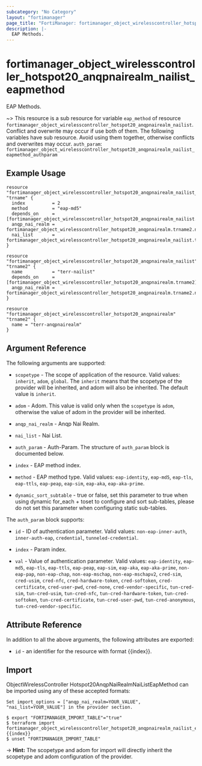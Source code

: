 ```yaml
---
subcategory: "No Category"
layout: "fortimanager"
page_title: "FortiManager: fortimanager_object_wirelesscontroller_hotspot20_anqpnairealm_nailist_eapmethod"
description: |-
  EAP Methods.
---
```


# fortimanager_object_wirelesscontroller_hotspot20_anqpnairealm_nailist_eapmethod
EAP Methods.

~> This resource is a sub resource for variable `eap_method` of resource `fortimanager_object_wirelesscontroller_hotspot20_anqpnairealm_nailist`. Conflict and overwrite may occur if use both of them.
The following variables have sub resource. Avoid using them together, otherwise conflicts and overwrites may occur.
`auth_param`: `fortimanager_object_wirelesscontroller_hotspot20_anqpnairealm_nailist_eapmethod_authparam`



## Example Usage

```hcl
resource "fortimanager_object_wirelesscontroller_hotspot20_anqpnairealm_nailist_eapmethod" "trname" {
  index          = 2
  method         = "eap-md5"
  depends_on     = [fortimanager_object_wirelesscontroller_hotspot20_anqpnairealm_nailist.trname2]
  anqp_nai_realm = fortimanager_object_wirelesscontroller_hotspot20_anqpnairealm.trname2.name
  nai_list       = fortimanager_object_wirelesscontroller_hotspot20_anqpnairealm_nailist.trname2.name
}

resource "fortimanager_object_wirelesscontroller_hotspot20_anqpnairealm_nailist" "trname2" {
  name           = "terr-nailist"
  depends_on     = [fortimanager_object_wirelesscontroller_hotspot20_anqpnairealm.trname2]
  anqp_nai_realm = fortimanager_object_wirelesscontroller_hotspot20_anqpnairealm.trname2.name
}

resource "fortimanager_object_wirelesscontroller_hotspot20_anqpnairealm" "trname2" {
  name = "terr-anqpnairealm"
}
```

## Argument Reference


The following arguments are supported:

* `scopetype` - The scope of application of the resource. Valid values: `inherit`, `adom`, `global`. The `inherit` means that the scopetype of the provider will be inherited, and adom will also be inherited. The default value is `inherit`.
* `adom` - Adom. This value is valid only when the `scopetype` is `adom`, otherwise the value of adom in the provider will be inherited.
* `anqp_nai_realm` - Anqp Nai Realm.
* `nai_list` - Nai List.

* `auth_param` - Auth-Param. The structure of `auth_param` block is documented below.
* `index` - EAP method index.
* `method` - EAP method type. Valid values: `eap-identity`, `eap-md5`, `eap-tls`, `eap-ttls`, `eap-peap`, `eap-sim`, `eap-aka`, `eap-aka-prime`.

* `dynamic_sort_subtable` - true or false, set this parameter to true when using dynamic for_each + toset to configure and sort sub-tables, please do not set this parameter when configuring static sub-tables.

The `auth_param` block supports:

* `id` - ID of authentication parameter. Valid values: `non-eap-inner-auth`, `inner-auth-eap`, `credential`, `tunneled-credential`.

* `index` - Param index.
* `val` - Value of authentication parameter. Valid values: `eap-identity`, `eap-md5`, `eap-tls`, `eap-ttls`, `eap-peap`, `eap-sim`, `eap-aka`, `eap-aka-prime`, `non-eap-pap`, `non-eap-chap`, `non-eap-mschap`, `non-eap-mschapv2`, `cred-sim`, `cred-usim`, `cred-nfc`, `cred-hardware-token`, `cred-softoken`, `cred-certificate`, `cred-user-pwd`, `cred-none`, `cred-vendor-specific`, `tun-cred-sim`, `tun-cred-usim`, `tun-cred-nfc`, `tun-cred-hardware-token`, `tun-cred-softoken`, `tun-cred-certificate`, `tun-cred-user-pwd`, `tun-cred-anonymous`, `tun-cred-vendor-specific`.



## Attribute Reference

In addition to all the above arguments, the following attributes are exported:
* `id` - an identifier for the resource with format {{index}}.

## Import

ObjectWirelessController Hotspot20AnqpNaiRealmNaiListEapMethod can be imported using any of these accepted formats:
```
Set import_options = ["anqp_nai_realm=YOUR_VALUE", "nai_list=YOUR_VALUE"] in the provider section.

$ export "FORTIMANAGER_IMPORT_TABLE"="true"
$ terraform import fortimanager_object_wirelesscontroller_hotspot20_anqpnairealm_nailist_eapmethod.labelname {{index}}
$ unset "FORTIMANAGER_IMPORT_TABLE"
```
-> **Hint:** The scopetype and adom for import will directly inherit the scopetype and adom configuration of the provider.
